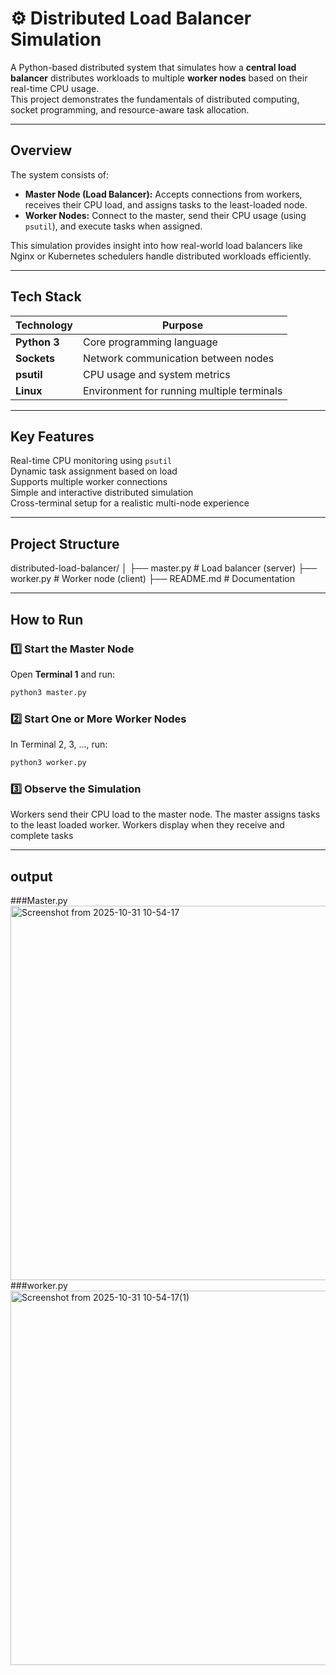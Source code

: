 # ⚙️ Distributed Load Balancer Simulation

A Python-based distributed system that simulates how a **central load balancer** distributes workloads to multiple **worker nodes** based on their real-time CPU usage.  
This project demonstrates the fundamentals of distributed computing, socket programming, and resource-aware task allocation.

---

## Overview

The system consists of:
- **Master Node (Load Balancer):** Accepts connections from workers, receives their CPU load, and assigns tasks to the least-loaded node.
- **Worker Nodes:** Connect to the master, send their CPU usage (using `psutil`), and execute tasks when assigned.

This simulation provides insight into how real-world load balancers like Nginx or Kubernetes schedulers handle distributed workloads efficiently.

---

## Tech Stack

| Technology | Purpose |
|-------------|----------|
| **Python 3** | Core programming language |
| **Sockets** | Network communication between nodes |
| **psutil** | CPU usage and system metrics |
| **Linux** | Environment for running multiple terminals |

---

## Key Features

Real-time CPU monitoring using `psutil`  
Dynamic task assignment based on load  
Supports multiple worker connections  
Simple and interactive distributed simulation  
Cross-terminal setup for a realistic multi-node experience  

---

## Project Structure
distributed-load-balancer/ │ 
├── master.py          # Load balancer (server) 
├── worker.py          # Worker node (client) 
├── README.md          # Documentation

---
## How to Run

### 1️⃣ Start the Master Node
Open **Terminal 1** and run:
```bash
python3 master.py
```
### 2️⃣ Start One or More Worker Nodes

In Terminal 2, 3, ..., run:
```bash
python3 worker.py
```
### 3️⃣ Observe the Simulation

Workers send their CPU load to the master node.
The master assigns tasks to the least loaded worker.
Workers display when they receive and complete tasks

---
 ## output 
 ###Master.py
 <img width="1009" height="599" alt="Screenshot from 2025-10-31 10-54-17" src="https://github.com/user-attachments/assets/32e7cbcb-9aad-46aa-8f3f-545a40f007a4" />
 ###worker.py
<img width="1009" height="599" alt="Screenshot from 2025-10-31 10-54-17(1)" src="https://github.com/user-attachments/assets/826e8711-e6fe-4ee7-8ce5-3f7f10d5ebb4" />
